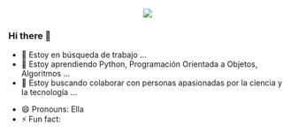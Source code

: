 <p align="center">
  <a href="" target="_blank" rel="noreferrer"><img src="./Berenice_Ramos .png"></a>
</p>


### Hi there 👋

<!--
**Bere333/Bere333** is a ✨ _special_ ✨ repository because its `README.md` (this file) appears on your GitHub profile.

Here are some ideas to get you started:

- 🔭 I’m currently working on ...
- 🌱 I’m currently learning ...
- 👯 I’m looking to collaborate on ...
- 🤔 I’m looking for help with ...
- 💬 Ask me about ...
- 📫 How to reach me: ...
- 😄 Pronouns: ...
- ⚡ Fun fact: ...
-->

- 🔭 Estoy en búsqueda de trabajo ...
- 🌱 Estoy aprendiendo Python, Programación Orientada a Objetos, Algoritmos ...
- 👯 Estoy buscando colaborar con personas apasionadas por la ciencia y la tecnología ...
<!-- - 🤔 I’m looking for help with ...
- 💬 Ask me about ...
- 📫 How to reach me: ... -->
- 😄 Pronouns: Ella
- ⚡ Fun fact: 
